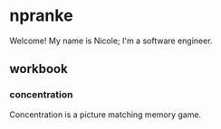 # npranke
Welcome! My name is Nicole; I'm a software engineer.

## workbook
### concentration
Concentration is a picture matching memory game.
